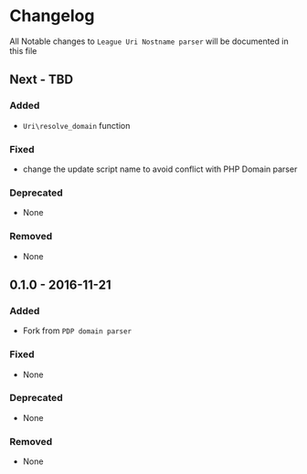 # Changelog

All Notable changes to `League Uri Nostname parser` will be documented in this file

## Next - TBD

### Added

- `Uri\resolve_domain` function

### Fixed

- change the update script name to avoid conflict with PHP Domain parser

### Deprecated

- None

### Removed

- None

## 0.1.0 - 2016-11-21

### Added

- Fork from `PDP domain parser`

### Fixed

- None

### Deprecated

- None

### Removed

- None